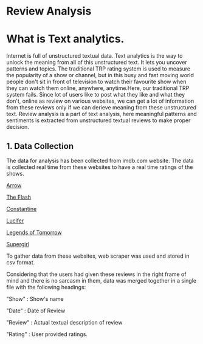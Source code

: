 # Review Analysis

# What is Text analytics.
Internet is full of unstructured textual data. Text analytics is the way to unlock the meaning from all of this unstructured text. It lets you uncover patterns and topics. The traditional TRP rating system is used to measure the popularity of a show or channel, but in this busy and fast moving world people don't sit in front of television to watch their favourite show when they can watch them online, anywhere, anytime.Here, our traditional TRP system fails. Since lot of users like to post what they like and what they don't, online as review on various websites, we can get a lot of information from these reviews only if we can derieve meaning from these unstructured text. Review analysis is a part of text analysis, here meaningful patterns and sentiments is extracted from unstructured textual reviews to make proper decision.

## 1. Data Collection
The data for analysis has been collected from imdb.com website.
The data is collected real time from these websites to have a real time ratings of the shows.

[Arrow](http://www.imdb.com/title/tt2193021/)

[The Flash](http://www.imdb.com/title/tt3107288/)

[Constantine ](http://www.imdb.com/title/tt3489184/)

[Lucifer ](http://www.imdb.com/title/tt4052886/)

[Legends of Tomorrow ](http://www.imdb.com/title/tt4532368/)

[Supergirl](http://www.imdb.com/title/tt4016454/)

To gather data from these websites, web scraper was used and stored in csv format.

Considering that the users had given these reviews in the right frame of mind and there is no sarcasm in them, data was merged together in a single file 
with the following headings:

"Show"		: Show's name

"Date"		: Date of Review

"Review"	: Actual textual description of review

"Rating"	: User provided ratings.
